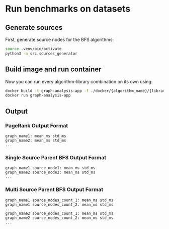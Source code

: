# Run benchmarks on datasets

## Generate sources

First, generate source nodes for the BFS algorithms:


```bash
source .venv/bin/activate
python3 -m src.sources_generator 
```

## Build image and run container 

Now you can run every algorithm-library combination on its own using:

```bash 
docker build -t graph-analysis-app -f ./docker/{algorithm_name}/{library_name}/Dockerfile .
docker run graph-analysis-app       
```

## Output

### PageRank Output Format
```
graph_name1: mean_ms std_ms
graph_name2: mean_ms std_ms  
... 
```

### Single Source Parent BFS Output Format 
```
graph_name1 source_node1: mean_ms std_ms
graph_name2 source_node2: mean_ms std_ms  
... 
```

### Multi Source Parent BFS Output Format 
```
graph_name1 source_nodes_count_1: mean_ms std_ms
graph_name1 source_nodes_count_2: mean_ms std_ms
...
graph_name2 source_nodes_count_1: mean_ms std_ms
graph_name2 source_nodes_count_2: mean_ms std_ms
... 
```